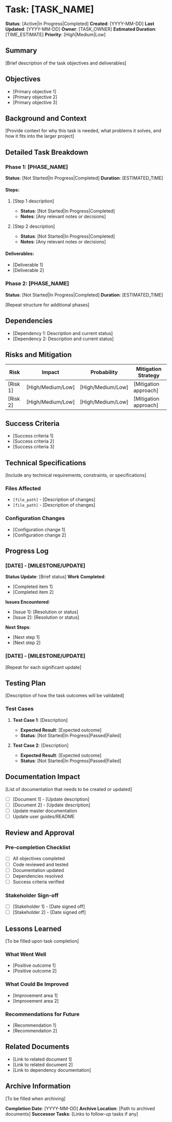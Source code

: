 # Task: [TASK_NAME]

**Status**: [Active|In Progress|Completed]
**Created**: [YYYY-MM-DD]
**Last Updated**: [YYYY-MM-DD]
**Owner**: [TASK_OWNER]
**Estimated Duration**: [TIME_ESTIMATE]
**Priority**: [High|Medium|Low]

## Summary
[Brief description of the task objectives and deliverables]

## Objectives
- [Primary objective 1]
- [Primary objective 2]
- [Primary objective 3]

## Background and Context
[Provide context for why this task is needed, what problems it solves, and how it fits into the larger project]

## Detailed Task Breakdown

### Phase 1: [PHASE_NAME]
**Status**: [Not Started|In Progress|Completed]
**Duration**: [ESTIMATED_TIME]

#### Steps:
1. [Step 1 description]
   - **Status**: [Not Started|In Progress|Completed]
   - **Notes**: [Any relevant notes or decisions]
   
2. [Step 2 description]
   - **Status**: [Not Started|In Progress|Completed]
   - **Notes**: [Any relevant notes or decisions]

#### Deliverables:
- [Deliverable 1]
- [Deliverable 2]

### Phase 2: [PHASE_NAME]
**Status**: [Not Started|In Progress|Completed]
**Duration**: [ESTIMATED_TIME]

[Repeat structure for additional phases]

## Dependencies
- [Dependency 1: Description and current status]
- [Dependency 2: Description and current status]

## Risks and Mitigation
| Risk | Impact | Probability | Mitigation Strategy |
|------|--------|-------------|-------------------|
| [Risk 1] | [High/Medium/Low] | [High/Medium/Low] | [Mitigation approach] |
| [Risk 2] | [High/Medium/Low] | [High/Medium/Low] | [Mitigation approach] |

## Success Criteria
- [Success criteria 1]
- [Success criteria 2]
- [Success criteria 3]

## Technical Specifications
[Include any technical requirements, constraints, or specifications]

### Files Affected
- `[file_path]` - [Description of changes]
- `[file_path]` - [Description of changes]

### Configuration Changes
- [Configuration change 1]
- [Configuration change 2]

## Progress Log

### [DATE] - [MILESTONE/UPDATE]
**Status Update**: [Brief status]
**Work Completed**:
- [Completed item 1]
- [Completed item 2]

**Issues Encountered**:
- [Issue 1]: [Resolution or status]
- [Issue 2]: [Resolution or status]

**Next Steps**:
- [Next step 1]
- [Next step 2]

### [DATE] - [MILESTONE/UPDATE]
[Repeat for each significant update]

## Testing Plan
[Description of how the task outcomes will be validated]

### Test Cases
1. **Test Case 1**: [Description]
   - **Expected Result**: [Expected outcome]
   - **Status**: [Not Started|In Progress|Passed|Failed]

2. **Test Case 2**: [Description]
   - **Expected Result**: [Expected outcome]
   - **Status**: [Not Started|In Progress|Passed|Failed]

## Documentation Impact
[List of documentation that needs to be created or updated]

- [ ] [Document 1] - [Update description]
- [ ] [Document 2] - [Update description]
- [ ] Update master documentation
- [ ] Update user guides/README

## Review and Approval

### Pre-completion Checklist
- [ ] All objectives completed
- [ ] Code reviewed and tested
- [ ] Documentation updated
- [ ] Dependencies resolved
- [ ] Success criteria verified

### Stakeholder Sign-off
- [ ] [Stakeholder 1] - [Date signed off]
- [ ] [Stakeholder 2] - [Date signed off]

## Lessons Learned
[To be filled upon task completion]

### What Went Well
- [Positive outcome 1]
- [Positive outcome 2]

### What Could Be Improved
- [Improvement area 1]
- [Improvement area 2]

### Recommendations for Future
- [Recommendation 1]
- [Recommendation 2]

## Related Documents
- [Link to related document 1]
- [Link to related document 2]
- [Link to dependency documentation]

## Archive Information
[To be filled when archiving]

**Completion Date**: [YYYY-MM-DD]
**Archive Location**: [Path to archived documents]
**Successor Tasks**: [Links to follow-up tasks if any]